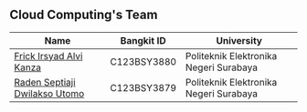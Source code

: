 ## Cloud Computing's Team

|Name |Bangkit ID| University|
|-----|----------|-----------|
|<a href="https://www.linkedin.com/in/frick-alvi"> Frick Irsyad Alvi Kanza        |C123BSY3880 | Politeknik Elektronika Negeri Surabaya |
|<a href="https://www.linkedin.com/in/radenseptiaji"> Raden Septiaji Dwilakso Utomo  |C123BSY3879 | Politeknik Elektronika Negeri Surabaya |
